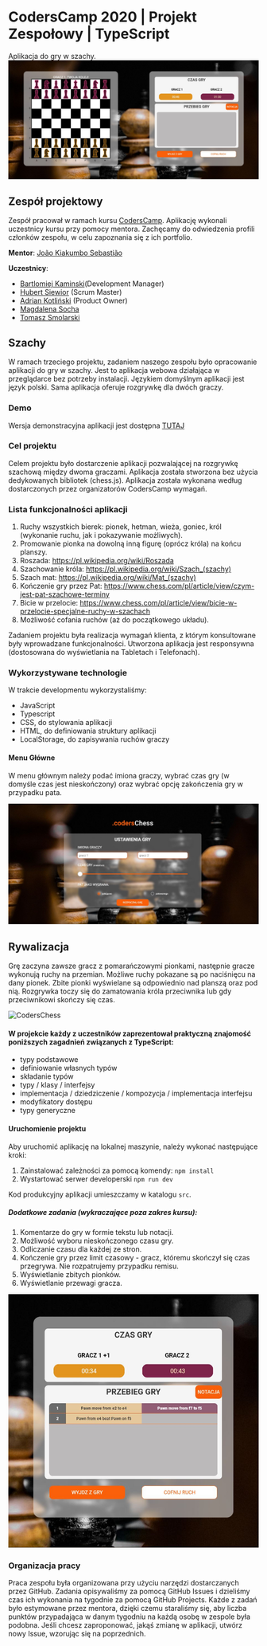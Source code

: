 # CodersCamp 2020 | Projekt Zespołowy | TypeScript
Aplikacja do gry w szachy.
![CodersChess](/static/ui/gra-widok-glowny.png)

## Zespół projektowy

Zespół pracował w ramach kursu [CodersCamp](CodersCamp.pl). 
Aplikację wykonali uczestnicy kursu przy pomocy mentora.
Zachęcamy do odwiedzenia profili członków zespołu, w celu zapoznania się z ich portfolio.

**Mentor**: [João Kiakumbo Sebastião](https://github.com/JK-Sebastiao)

**Uczestnicy**:
- [Bartlomiej Kaminski](https://github.com/BartlomiejKaminski)(Development Manager)
- [Hubert Siewior](https://github.com/HubertSiewior) (Scrum Master)
- [Adrian Kotliński](https://github.com/Kotlinski95) (Product Owner)
- [Magdalena Socha](https://github.com/magdalena-socha) 
- [Tomasz Smolarski](https://github.com/TomaszSmolarski)

## Szachy
W ramach trzeciego projektu, zadaniem naszego zespołu było opracowanie aplikacji do gry w szachy. Jest to aplikacja webowa działająca w przeglądarce bez potrzeby instalacji. Językiem domyślnym aplikacji jest język polski. Sama aplikacja oferuje rozgrywkę dla dwóch graczy.

### Demo
Wersja demonstracyjna aplikacji jest dostępna [TUTAJ](http://coders-chess.herokuapp.com/)

### Cel projektu
Celem projektu było dostarczenie aplikacji pozwalającej na rozgrywkę szachową między dwoma graczami. Aplikacja została stworzona bez użycia dedykowanych bibliotek (chess.js).
Aplikacja została wykonana według dostarczonych przez organizatorów CodersCamp wymagań.

### Lista funkcjonalności aplikacji

1. Ruchy wszystkich bierek: pionek, hetman, wieża, goniec, król (wykonanie ruchu, jak i pokazywanie możliwych).
2. Promowanie pionka na dowolną inną figurę (oprócz króla) na końcu planszy.
3. Roszada: https://pl.wikipedia.org/wiki/Roszada
4. Szachowanie króla: https://pl.wikipedia.org/wiki/Szach_(szachy)
5. Szach mat: https://pl.wikipedia.org/wiki/Mat_(szachy)
6. Kończenie gry przez Pat: https://www.chess.com/pl/article/view/czym-jest-pat-szachowe-terminy
7. Bicie w przelocie: https://www.chess.com/pl/article/view/bicie-w-przelocie-specjalne-ruchy-w-szachach
8. Możliwość cofania ruchów (aż do początkowego układu).


Zadaniem projektu była realizacja wymagań klienta, z którym konsultowane były wprowadzane funkcjonalności. Utworzona aplikacja jest responsywna (dostosowana do wyświetlania na Tabletach i Telefonach).


### Wykorzystywane technologie
W trakcie developmentu wykorzystaliśmy:
- JavaScript
- Typescript
- CSS, do stylowania aplikacji
- HTML, do definiowania struktury aplikacji
- LocalStorage, do zapisywania ruchów graczy

#### Menu Główne
W menu głównym należy podać imiona graczy, wybrać czas gry (w domyśle czas jest nieskończony) oraz wybrać opcję zakończenia gry w przypadku pata.

![CodersChess](./static/ui/ustawienia-gry.jpg)

## Rywalizacja
Grę zaczyna zawsze gracz z pomarańczowymi pionkami, następnie gracze wykonują ruchy na przemian. Możliwe ruchy pokazane są po naciśnięcu na dany pionek. Zbite pionki wyświelane są odpowiednio nad planszą oraz pod nią. Rozgrywka toczy się do zamatowania króla przeciwnika lub gdy przeciwnikowi skończy się czas.

![CodersChess](./static/ui/zbite-pionki.jpg)

#### W projekcie każdy z uczestników zaprezentował praktyczną znajomość poniższych zagadnień związanych z TypeScript:
- typy podstawowe
- definiowanie własnych typów
- składanie typów
- typy / klasy / interfejsy
- implementacja / dziedziczenie / kompozycja / implementacja interfejsu
- modyfikatory dostępu
- typy generyczne


#### Uruchomienie projektu
Aby uruchomić aplikację na lokalnej maszynie, należy wykonać następujące kroki:
1. Zainstalować zależności za pomocą komendy: `npm install`
2. Wystartować serwer developerski `npm run dev`

Kod produkcyjny aplikacji umieszczamy w katalogu `src`.

##### Dodatkowe zadania (wykraczające poza zakres kursu):
1. Komentarze do gry w formie tekstu lub notacji.
2. Możliwość wyboru nieskończonego czasu gry.
3. Odliczanie czasu dla każdej ze stron.
4. Kończenie gry przez limit czasowy - gracz, któremu skończył się czas przegrywa. Nie rozpatrujemy przypadku remisu.
5. Wyświetlanie zbitych pionków.
6. Wyświetlanie przewagi gracza.

![Wyświetlanie przebiegu gry oraz przewagi gracza](./static/ui/przewaga-gracza.jpg)

### Organizacja pracy
Praca zespołu była organizowana przy użyciu narzędzi dostarczanych przez GitHub. 
Zadania opisywaliśmy za pomocą GitHub Issues i dzieliśmy czas ich wykonania na tygodnie za pomocą GitHub Projects.
Każde z zadań było estymowane przez mentora, dzięki czemu staraliśmy się, aby liczba punktów przypadająca w danym tygodniu na każdą osobę w zespole była podobna.
Jeśli chcesz zaproponować, jakąś zmianę w aplikacji, utwórz nowy Issue, wzorując się na poprzednich.